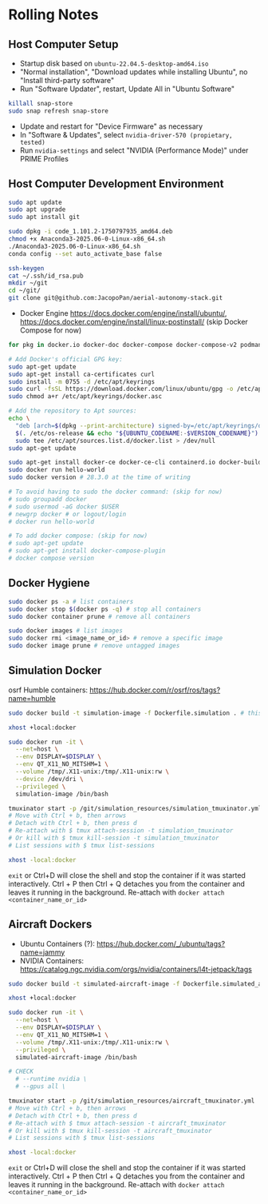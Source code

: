 # Rolling Notes

## Host Computer Setup

- Startup disk based on `ubuntu-22.04.5-desktop-amd64.iso`
- "Normal installation", "Download updates while installing Ubuntu", no "Install third-party software"
- Run "Software Updater", restart, Update All in "Ubuntu Software"
```sh
killall snap-store
sudo snap refresh snap-store
```
- Update and restart for "Device Firmware" as necessary
- In "Software & Updates", select `nvidia-driver-570 (propietary, tested)`
- Run `nvidia-settings` and select "NVIDIA (Performance Mode)" under PRIME Profiles

## Host Computer Development Environment

```sh
sudo apt update
sudo apt upgrade
sudo apt install git

sudo dpkg -i code_1.101.2-1750797935_amd64.deb
chmod +x Anaconda3-2025.06-0-Linux-x86_64.sh 
./Anaconda3-2025.06-0-Linux-x86_64.sh
conda config --set auto_activate_base false

ssh-keygen 
cat ~/.ssh/id_rsa.pub 
mkdir ~/git
cd ~/git/
git clone git@github.com:JacopoPan/aerial-autonomy-stack.git

```
- Docker Engine https://docs.docker.com/engine/install/ubuntu/, https://docs.docker.com/engine/install/linux-postinstall/ (skip Docker Compose for now)

```sh
for pkg in docker.io docker-doc docker-compose docker-compose-v2 podman-docker containerd runc; do sudo apt-get remove $pkg; done # none should be there

# Add Docker's official GPG key:
sudo apt-get update
sudo apt-get install ca-certificates curl
sudo install -m 0755 -d /etc/apt/keyrings
sudo curl -fsSL https://download.docker.com/linux/ubuntu/gpg -o /etc/apt/keyrings/docker.asc
sudo chmod a+r /etc/apt/keyrings/docker.asc

# Add the repository to Apt sources:
echo \
  "deb [arch=$(dpkg --print-architecture) signed-by=/etc/apt/keyrings/docker.asc] https://download.docker.com/linux/ubuntu \
  $(. /etc/os-release && echo "${UBUNTU_CODENAME:-$VERSION_CODENAME}") stable" | \
  sudo tee /etc/apt/sources.list.d/docker.list > /dev/null
sudo apt-get update
```

```sh
sudo apt-get install docker-ce docker-ce-cli containerd.io docker-buildx-plugin docker-compose-plugin
sudo docker run hello-world
sudo docker version # 28.3.0 at the time of writing

# To avoid having to sudo the docker command: (skip for now)
# sudo groupadd docker
# sudo usermod -aG docker $USER
# newgrp docker # or logout/login
# docker run hello-world

# To add docker compose: (skip for now)
# sudo apt-get update
# sudo apt-get install docker-compose-plugin
# docker compose version
```

## Docker Hygiene

```sh
sudo docker ps -a # list containers
sudo docker stop $(docker ps -q) # stop all containers
sudo docker container prune # remove all containers
```

```sh
sudo docker images # list images
sudo docker rmi <image_name_or_id> # remove a specific image
sudo docker image prune # remove untagged images
```

## Simulation Docker

osrf Humble containers: https://hub.docker.com/r/osrf/ros/tags?name=humble

```sh
sudo docker build -t simulation-image -f Dockerfile.simulation . # this takes about 15-20' from scratch
```

```sh
xhost +local:docker

sudo docker run -it \
  --net=host \
  --env DISPLAY=$DISPLAY \
  --env QT_X11_NO_MITSHM=1 \
  --volume /tmp/.X11-unix:/tmp/.X11-unix:rw \
  --device /dev/dri \
  --privileged \
  simulation-image /bin/bash

tmuxinator start -p /git/simulation_resources/simulation_tmuxinator.yml
# Move with Ctrl + b, then arrows
# Detach with Ctrl + b, then press d
# Re-attach with $ tmux attach-session -t simulation_tmuxinator
# Or kill with $ tmux kill-session -t simulation_tmuxinator
# List sessions with $ tmux list-sessions

xhost -local:docker
```

`exit` or Ctrl+D will close the shell and stop the container if it was started interactively.
Ctrl + P  then  Ctrl + Q detaches you from the container and leaves it running in the background. Re-attach with `docker attach <container_name_or_id>`


## Aircraft Dockers

- Ubuntu Containers (?): https://hub.docker.com/_/ubuntu/tags?name=jammy
- NVIDIA Containers: https://catalog.ngc.nvidia.com/orgs/nvidia/containers/l4t-jetpack/tags

```sh
sudo docker build -t simulated-aircraft-image -f Dockerfile.simulated_aircraft . # this takes about 15-20' from scratch
```

```sh
xhost +local:docker

sudo docker run -it \
  --net=host \
  --env DISPLAY=$DISPLAY \
  --env QT_X11_NO_MITSHM=1 \
  --volume /tmp/.X11-unix:/tmp/.X11-unix:rw \
  --privileged \
  simulated-aircraft-image /bin/bash

# CHECK
  # --runtime nvidia \
  # --gpus all \

tmuxinator start -p /git/simulation_resources/aircraft_tmuxinator.yml
# Move with Ctrl + b, then arrows
# Detach with Ctrl + b, then press d
# Re-attach with $ tmux attach-session -t aircraft_tmuxinator
# Or kill with $ tmux kill-session -t aircraft_tmuxinator
# List sessions with $ tmux list-sessions

xhost -local:docker
```

`exit` or Ctrl+D will close the shell and stop the container if it was started interactively.
Ctrl + P  then  Ctrl + Q detaches you from the container and leaves it running in the background. Re-attach with `docker attach <container_name_or_id>`



